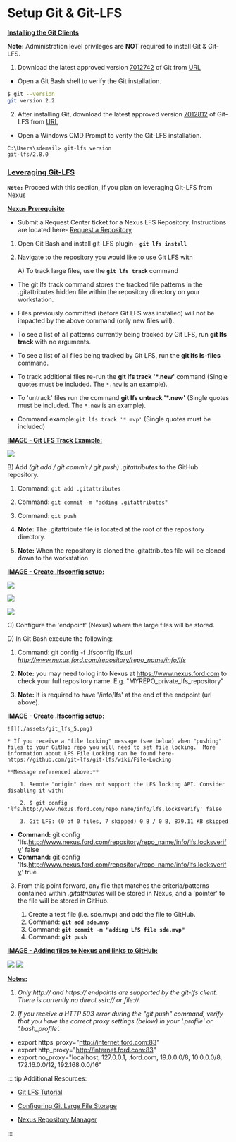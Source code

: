 # Setup Git & Git-LFS

<ins>**Installing the Git Clients**</ins>

**Note:** Administration level privileges are **NOT** required to install Git & Git-LFS.

1. Download the latest approved version [7012742](https://www.eams.ford.com/technology/viewTechnology.faces?endWorkflowURL=%2Ftechnology%2FsearchTechnologyResults.faces%3Ffaces-redirect%3Dtrue&dswid=5300&jc-begin-workflow=true&selectedTechnologyId=7012742&viewRowIndex=0) of Git from [URL](https://github.com/git-for-windows/git/releases)

* Open a Git Bash shell to verify the Git installation.
```bash
$ git --version
git version 2.2
```
2. After installing Git, download the latest approved version [7012812](https://www.eams.ford.com/technology/viewTechnology.faces?endWorkflowURL=%2Ftechnology%2FsearchTechnologyResults.faces%3Ffaces-redirect%3Dtrue&dswid=5300&jc-begin-workflow=true&selectedTechnologyId=7012812&viewRowIndex=0) of Git-LFS from [URL](https://git-lfs.github.com)

* Open a Windows CMD Prompt to verify the Git-LFS installation.
```
C:\Users\sdemail> git-lfs version
git-lfs/2.8.0
```

### <ins>Leveraging Git-LFS</ins>

**`Note:`** Proceed with this section, if you plan on leveraging Git-LFS from Nexus

<ins>**Nexus Prerequisite**</ins>
 
 * Submit a Request Center ticket for a Nexus LFS Repository. Instructions are located here- [Request a Repository](https://azureford.sharepoint.com/sites/SDE/SitePages/Nexus/nexus-request-a-repo.aspx)

1.  Open Git Bash and install git-LFS plugin - **`git lfs install`**

2. Navigate to the repository you would like to use Git LFS with

    A) To track large files, use the **`git lfs track`** command
* The git lfs track command stores the tracked file patterns in the .gitattributes hidden file within the repository directory on your workstation.

* Files previously committed (before Git LFS was installed) will not be impacted by the above command (only new files will).
* To see a list of all patterns currently being tracked by Git LFS, run **git lfs track** with no arguments.
* To see a list of all files being tracked by Git LFS, run the **git lfs ls-files** command.
* To track additional files re-run the **git lfs track '*.new'**  command (Single quotes must be included. The `*.new` is an example).
* To 'untrack' files run the command **git lfs untrack '*.new'**  (Single quotes must be included. The `*.new` is an example).
* Command example:`git lfs track '*.mvp'` (Single quotes must be included)

<ins>**IMAGE - Git LFS Track Example:**</ins>

![](./assets/git_lfs_1.png)

  B) Add *(git add / git commit / git push) .gitattributes* to the GitHub repository.

1. Command: `git add .gitattributes`

2. Command: `git commit -m "adding .gitattributes"`

3. Command: `git push`

4. **Note:** The .gitattribute file is located at the root of the repository directory.

5. **Note:** When the repository is cloned the .gitattributes file will be cloned down to the workstation

<ins>**IMAGE - Create .lfsconfig setup:**</ins>

![](./assets/git_lfs_2.png)

![](./assets/git_lfs_3.png)

![](./assets/git_lfs_4.png)

C) Configure the 'endpoint' (Nexus) where the large files will be stored.

D) In Git Bash execute the following:

1. Command: git config -f .lfsconfig lfs.url *http://www.nexus.ford.com/repository/repo_name/info/lfs*

2. **Note:** you may need to log into Nexus at https://www.nexus.ford.com to check your full repository name.  E.g. "MYREPO_private_lfs_repository"

3. **Note:** It is required to have '/info/lfs' at the end of the endpoint (url above).

<ins>**IMAGE - Create .lfsconfig setup:**</ins>

    ![](./assets/git_lfs_5.png)

    * If you receive a "file locking" message (see below) when "pushing" files to your GitHub repo you will need to set file locking.  More information about LFS File Locking can be found here- https://github.com/git-lfs/git-lfs/wiki/File-Locking

    **Message referenced above:**
        
        1. Remote "origin" does not support the LFS locking API. Consider disabling it with:

        2. $ git config 'lfs.http://www.nexus.ford.com/repo_name/info/lfs.locksverify' false

        3. Git LFS: (0 of 0 files, 7 skipped) 0 B / 0 B, 879.11 KB skipped

   * **Command:** git config 'lfs.http://www.nexus.ford.com/repository/repo_name/info/lfs.locksverify' false
   * **Command:** git config 'lfs.http://www.nexus.ford.com/repository/repo_name/info/lfs.locksverify' true

   3. From this point forward, any file that matches the criteria/patterns contained within *.gitattributes* will be stored in Nexus, and a 'pointer' to the file will be stored in GitHub.

        1. Create a test file (i.e. sde.mvp) and add the file to GitHub.
        2. Command: **`git add sde.mvp`**
        3. Command: **`git commit -m "adding LFS file sde.mvp"`**
        4. Command: **`git push`**

<ins>**IMAGE - Adding files to Nexus and links to GitHub:**</ins>

![](./assets/git_lfs_6.png)
![](./assets/git_lfs_7.png)

<ins>**Notes:**</ins>

1. *Only http:// and https:// endpoints are supported by the git-lfs client. There is currently no direct ssh:// or file://.*

2. *If you receive a HTTP 503 error during the "git push" command, verify that you have the correct proxy settings (below) in your '.profile' or '.bash_profile'.*

* export https_proxy="http://internet.ford.com:83"
* export http_proxy="http://internet.ford.com:83"
* export no_proxy="localhost, 127.0.0.1, .ford.com, 19.0.0.0/8, 10.0.0.0/8, 172.16.0.0/12, 192.168.0.0/16"

::: tip Additional Resources:
* [Git LFS Tutorial](ttps://github.com/git-lfs/git-lfs/wiki/Tutorial)

* [Configuring Git Large File Storage](https://help.github.com/articles/configuring-git-large-file-storage/)

* [Nexus Repository Manager](https://books.sonatype.com/nexus-book/reference3/gitlfs.html)

:::


